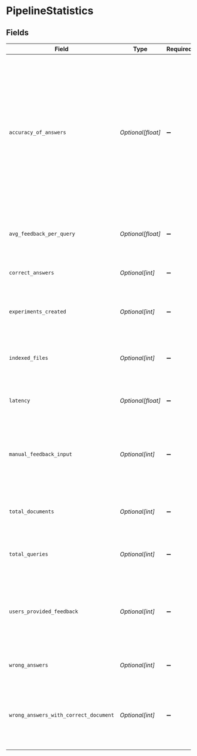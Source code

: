 # PipelineStatistics


## Fields

| Field                                                                                                                                                                                                   | Type                                                                                                                                                                                                    | Required                                                                                                                                                                                                | Description                                                                                                                                                                                             |
| ------------------------------------------------------------------------------------------------------------------------------------------------------------------------------------------------------- | ------------------------------------------------------------------------------------------------------------------------------------------------------------------------------------------------------- | ------------------------------------------------------------------------------------------------------------------------------------------------------------------------------------------------------- | ------------------------------------------------------------------------------------------------------------------------------------------------------------------------------------------------------- |
| `accuracy_of_answers`                                                                                                                                                                                   | *Optional[float]*                                                                                                                                                                                       | :heavy_minus_sign:                                                                                                                                                                                      | The accuracy of answers is calculated by dividing the total number of positive feedback by the total number of given feedback. Pipelines with feedback on multiple responses will be counted only once. |
| `avg_feedback_per_query`                                                                                                                                                                                | *Optional[float]*                                                                                                                                                                                       | :heavy_minus_sign:                                                                                                                                                                                      | The average number of feedback messages per query.                                                                                                                                                      |
| `correct_answers`                                                                                                                                                                                       | *Optional[int]*                                                                                                                                                                                         | :heavy_minus_sign:                                                                                                                                                                                      | The number of answers marked as correct.                                                                                                                                                                |
| `experiments_created`                                                                                                                                                                                   | *Optional[int]*                                                                                                                                                                                         | :heavy_minus_sign:                                                                                                                                                                                      | The total number of experiments created for this pipeline.                                                                                                                                              |
| `indexed_files`                                                                                                                                                                                         | *Optional[int]*                                                                                                                                                                                         | :heavy_minus_sign:                                                                                                                                                                                      | The total number of files indexed for this pipeline.                                                                                                                                                    |
| `latency`                                                                                                                                                                                               | *Optional[float]*                                                                                                                                                                                       | :heavy_minus_sign:                                                                                                                                                                                      | The average latency of the queries in seconds.                                                                                                                                                          |
| `manual_feedback_input`                                                                                                                                                                                 | *Optional[int]*                                                                                                                                                                                         | :heavy_minus_sign:                                                                                                                                                                                      | The total number of manual feedback inputs provided by users for this pipeline.                                                                                                                         |
| `total_documents`                                                                                                                                                                                       | *Optional[int]*                                                                                                                                                                                         | :heavy_minus_sign:                                                                                                                                                                                      | The total number of documents created for this pipeline.                                                                                                                                                |
| `total_queries`                                                                                                                                                                                         | *Optional[int]*                                                                                                                                                                                         | :heavy_minus_sign:                                                                                                                                                                                      | The total number of queries for this pipeline.                                                                                                                                                          |
| `users_provided_feedback`                                                                                                                                                                               | *Optional[int]*                                                                                                                                                                                         | :heavy_minus_sign:                                                                                                                                                                                      | The total number of unique feedback messages the users provided for the results of this pipeline.                                                                                                       |
| `wrong_answers`                                                                                                                                                                                         | *Optional[int]*                                                                                                                                                                                         | :heavy_minus_sign:                                                                                                                                                                                      | The number of answers marked as wrong.                                                                                                                                                                  |
| `wrong_answers_with_correct_document`                                                                                                                                                                   | *Optional[int]*                                                                                                                                                                                         | :heavy_minus_sign:                                                                                                                                                                                      | The number of answers marked as wrong by the user while the document was marked as correct.                                                                                                             |